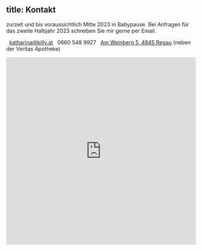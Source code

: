 title: Kontakt
---
zurzeit und bis voraussichtlich Mitte 2023 in Babypause. Bei Anfragen für das zweite Halbjahr 2023 schreiben Sie mir gerne per Email.

<span class="glyphicon glyphicon-envelope" aria-hidden="true"></span>&nbsp;&nbsp;<katharina@killy.at>
<span class="glyphicon glyphicon-earphone" aria-hidden="true"></span>&nbsp;&nbsp;0660 548 9927
<span class="glyphicon glyphicon-map-marker" aria-hidden="true"></span>&nbsp;&nbsp;[Am Weinberg 5, 4845 Regau](https://goo.gl/maps/iKKwsmei3bX4r5o48) (neben der Veritas Apotheke)

<div class="row">
    <div class="col-xs-12">
        <iframe src="https://maps.google.com/maps?q=47.980500%2C13.700944&t=k&z=15&ie=UTF8&iwloc=&output=embed" width="100%" height="500" frameborder="0" style="border:0"></iframe>
    </div>
</div>